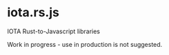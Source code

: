 # iota.rs.js
IOTA Rust-to-Javascript libraries

Work in progress - use in production is not suggested.
